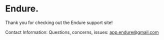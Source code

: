 # Endure.
Thank you for checking out the Endure support site!

Contact Information:
Questions, concerns, issues: app.endure@gmail.com
